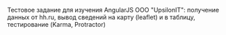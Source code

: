 Тестовое задание для изучения AngularJS ООО "UpsilonIT":
 получение данных от hh.ru, вывод сведений на карту (leaflet) и в таблицу, тестирование (Karma, Protractor)